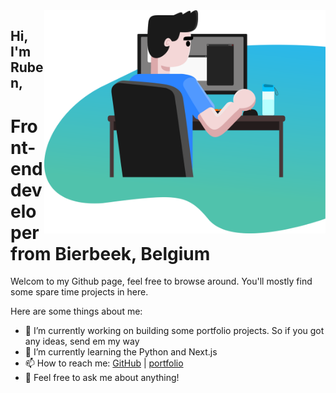 <img src="https://github.com/Ruben-Winant/Ruben-Winant/blob/master/bureau3000.png" align="right" width="450" />

## Hi, I'm Ruben,
# Front-end developer from Bierbeek, Belgium 

Welcom to my Github page, feel free to browse around. You'll mostly find some spare time projects in here. 

Here are some things about me:

- 🔭 I’m currently working on building some portfolio projects. So if you got any ideas, send em my way
- 🌱 I’m currently learning the Python and Next.js
- 📫 How to reach me: [GitHub](http://github.com/Ruben-Winant) | [portfolio](https://rubenwinant.be)
- 💬 Feel free to ask me about anything!
